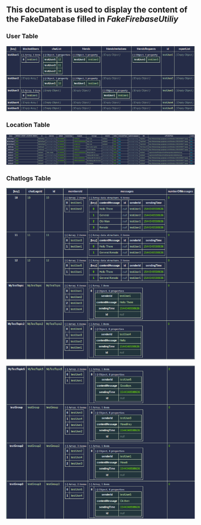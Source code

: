 ## This document is used to display the content of the FakeDatabase filled in _FakeFirebaseUtiliy_

### User Table

![](https://github.com/2018-SWENG/2018-SWENG-Radius/blob/fix-refactorChatUsage/app/fakke-userdb.png)





### Location Table

![](https://github.com/2018-SWENG/2018-SWENG-Radius/blob/fix-refactorChatUsage/app/fake-userdb.png)



### Chatlogs Table



![](https://github.com/2018-SWENG/2018-SWENG-Radius/blob/fix-refactorChatUsage/app/fake-chatdb0.png)

![](https://github.com/2018-SWENG/2018-SWENG-Radius/blob/fix-refactorChatUsage/app/fake-chatdb1.png)

